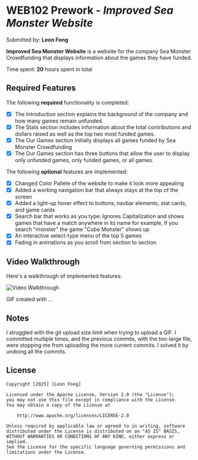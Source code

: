 # WEB102 Prework - *Improved Sea Monster Website*

Submitted by: **Leon Fong**

**Improved Sea Monster Website** is a website for the company Sea Monster Crowdfunding that displays information about the games they have funded.

Time spent: **20** hours spent in total

## Required Features

The following **required** functionality is completed:

* [x] The introduction section explains the background of the company and how many games remain unfunded.
* [x] The Stats section includes information about the total contributions and dollars raised as well as the top two most funded games.
* [x] The Our Games section initially displays all games funded by Sea Monster Crowdfunding
* [x] The Our Games section has three buttons that allow the user to display only unfunded games, only funded games, or all games.

The following **optional** features are implemented:

* [x] Changed Color Pallete of the website to make it look more appealing
* [x] Added a working navigation bar that always stays at the top of the screen
* [x] Added a light-up hover effect to buttons, navbar elements, stat cards, and game cards
* [x] Search bar that works as you type: Ignores Capitalization and shows games that have a match anywhere in its name for example, if you search "monster" the game "Cube Monster" shows up
* [x] An interactive select-type menu of the top 5 games
* [x] Fading in animations as you scroll from section to section

## Video Walkthrough

Here's a walkthrough of implemented features:

<img src='ImprovedWebsitev2.gif' title='Video Walkthrough' width='' alt='Video Walkthrough' />

<!-- Replace this with whatever GIF tool you used! -->
GIF created with ...  
<!-- Recommended tools:
[Kap](https://getkap.co/) for macOS
[ScreenToGif](https://www.screentogif.com/) for Windows
[peek](https://github.com/phw/peek) for Linux. -->

## Notes

I struggled with the git upload size limit when trying to upload a GIF. I committed multiple times, and the previous commits, with the too-large file, were stopping me from uploading the more current commits. I solved it by undoing all the commits.

## License

    Copyright [2025] [Leon Fong]

    Licensed under the Apache License, Version 2.0 (the "License");
    you may not use this file except in compliance with the License.
    You may obtain a copy of the License at

        http://www.apache.org/licenses/LICENSE-2.0

    Unless required by applicable law or agreed to in writing, software
    distributed under the License is distributed on an "AS IS" BASIS,
    WITHOUT WARRANTIES OR CONDITIONS OF ANY KIND, either express or implied.
    See the License for the specific language governing permissions and
    limitations under the License.
